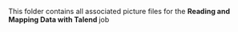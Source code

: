 This folder contains all associated picture files for the <b> Reading  and Mapping Data with Talend </b> job
